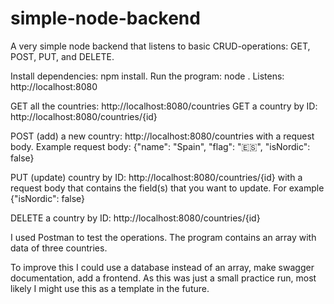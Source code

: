 # simple-node-backend

A very simple node backend that listens to basic CRUD-operations: GET, POST, PUT, and DELETE.


Install dependencies: npm install.
Run the program: node .
Listens: http://localhost:8080

GET all the countries: http://localhost:8080/countries
GET a country by ID: http://localhost:8080/countries/{id}

POST (add) a new country: http://localhost:8080/countries with a request body. Example request body: {"name": "Spain", "flag": "🇪🇸", "isNordic": false}

PUT (update) country by ID: http://localhost:8080/countries/{id} with a request body that contains the field(s) that you want to update.
For example {"isNordic": false}

DELETE a country by ID: http://localhost:8080/countries/{id}


I used Postman to test the operations. The program contains an array with data of three countries.

To improve this I could use a database instead of an array, make swagger documentation, add a frontend.
As this was just a small practice run, most likely I might use this as a template in the future.
